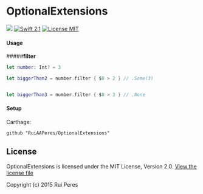 # OptionalExtensions

<a href="https://github.com/Carthage/Carthage"><img src="https://img.shields.io/badge/Carthage-compatible-4BC51D.svg?style=flat"></a>
[![Swift 2.1](https://img.shields.io/badge/Swift-2.1-orange.svg?style=flat)](https://developer.apple.com/swift/)
[![License MIT](https://img.shields.io/badge/License-MIT-lightgrey.svg?style=flat)](https://opensource.org/licenses/MIT)

#### Usage

#####**filter**
```swift
let number: Int? = 3

let biggerThan2 = number.filter { $0 > 2 } // .Some(3)


let biggerThan3 = number.filter { $0 > 3 } // .None

```

#### Setup


Carthage:

```
github "RuiAAPeres/OptionalExtensions"
```


## License
OptionalExtensions is licensed under the MIT License, Version 2.0. [View the license file](LICENSE)

Copyright (c) 2015 Rui Peres
